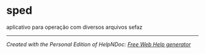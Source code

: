 # sped

aplicativo para operação com diversos arquivos sefaz

***
_Created with the Personal Edition of HelpNDoc: [Free Web Help generator](<https://www.helpndoc.com>)_

